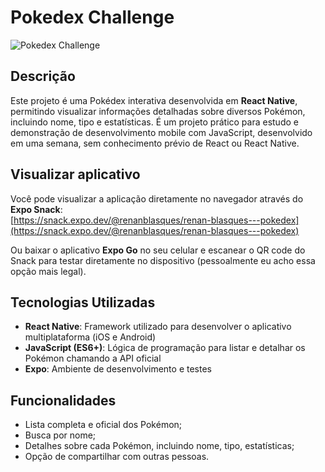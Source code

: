 # Pokedex Challenge

![Pokedex Challenge](https://img.shields.io/badge/Status-Conclu%C3%ADdo-brightgreen)

## Descrição

Este projeto é uma Pokédex interativa desenvolvida em **React Native**, permitindo visualizar informações detalhadas sobre diversos Pokémon, incluindo nome, tipo e estatísticas. É um projeto prático para estudo e demonstração de desenvolvimento mobile com JavaScript, desenvolvido em uma semana, sem conhecimento prévio de React ou React Native.

## Visualizar aplicativo

Você pode visualizar a aplicação diretamente no navegador através do **Expo Snack**:  
[https://snack.expo.dev/@renanblasques/renan-blasques---pokedex](https://snack.expo.dev/@renanblasques/renan-blasques---pokedex)

Ou baixar o aplicativo **Expo Go** no seu celular e escanear o QR code do Snack para testar diretamente no dispositivo (pessoalmente eu acho essa opção mais legal).

## Tecnologias Utilizadas

- **React Native**: Framework utilizado para desenvolver o aplicativo multiplataforma (iOS e Android)
- **JavaScript (ES6+)**: Lógica de programação para listar e detalhar os Pokémon chamando a API oficial
- **Expo**: Ambiente de desenvolvimento e testes

## Funcionalidades

- Lista completa e oficial dos Pokémon;
- Busca por nome;
- Detalhes sobre cada Pokémon, incluindo nome, tipo, estatísticas;
- Opção de compartilhar com outras pessoas.